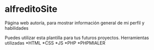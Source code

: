 # alfreditoSite

Página web autoría, para mostrar información general de mi perfil y habilidades

Puedes utilizar esta plantilla para tus futuros proyectos.
Herramientas utilizadas 
*HTML
*CSS
*JS
*PHP
*PHPMIALER
